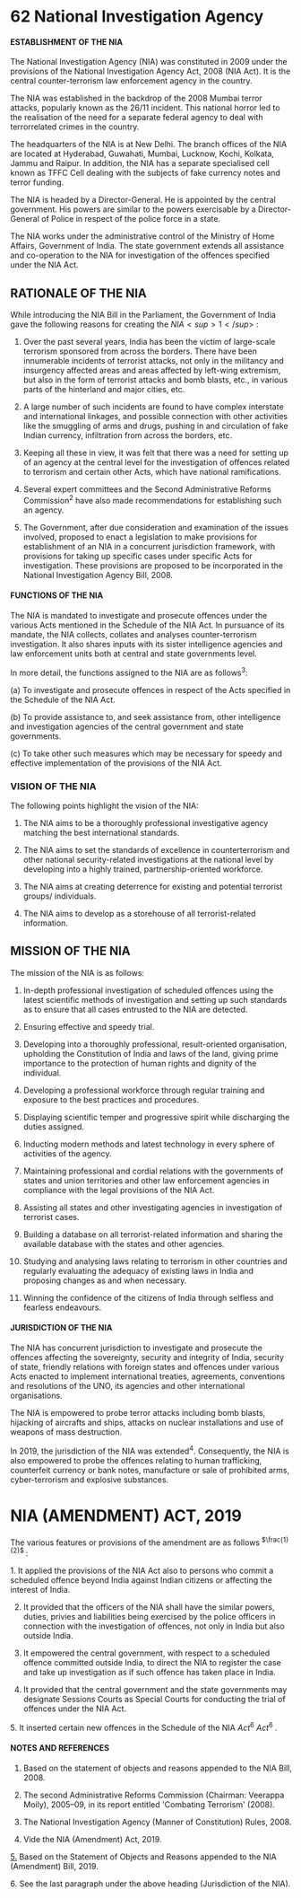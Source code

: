 # **62 National Investigation Agency**

#### **ESTABLISHMENT OF THE NIA**

The National Investigation Agency (NIA) was constituted in 2009 under the provisions of the National Investigation Agency Act, 2008 (NIA Act). It is the central counter-terrorism law enforcement agency in the country.

The NIA was established in the backdrop of the 2008 Mumbai terror attacks, popularly known as the 26/11 incident. This national horror led to the realisation of the need for a separate federal agency to deal with terrorrelated crimes in the country.

The headquarters of the NIA is at New Delhi. The branch offices of the NIA are located at Hyderabad, Guwahati, Mumbai, Lucknow, Kochi, Kolkata, Jammu and Raipur. In addition, the NIA has a separate specialised cell known as TFFC Cell dealing with the subjects of fake currency notes and terror funding.

The NIA is headed by a Director-General. He is appointed by the central government. His powers are similar to the powers exercisable by a Director-General of Police in respect of the police force in a state.

The NIA works under the administrative control of the Ministry of Home Affairs, Government of India. The state government extends all assistance and co-operation to the NIA for investigation of the offences specified under the NIA Act.

## **RATIONALE OF THE NIA**

While introducing the NIA Bill in the Parliament, the Government of India gave the following reasons for creating the  $NIA<sup>1</sup>$ :

1. Over the past several years, India has been the victim of large-scale terrorism sponsored from across the borders. There have been innumerable incidents of terrorist attacks, not only in the militancy and insurgency affected areas and areas affected by left-wing extremism, but also in the form of terrorist attacks and bomb blasts, etc., in various parts of the hinterland and major cities, etc.

2. A large number of such incidents are found to have complex interstate and international linkages, and possible connection with other activities like the smuggling of arms and drugs, pushing in and circulation of fake Indian currency, infiltration from across the borders, etc.

3. Keeping all these in view, it was felt that there was a need for setting up of an agency at the central level for the investigation of offences related to terrorism and certain other Acts, which have national ramifications.

4. Several expert committees and the Second Administrative Reforms Commission<sup>2</sup> have also made recommendations for establishing such an agency.

5. The Government, after due consideration and examination of the issues involved, proposed to enact a legislation to make provisions for establishment of an NIA in a concurrent jurisdiction framework, with provisions for taking up specific cases under specific Acts for investigation. These provisions are proposed to be incorporated in the National Investigation Agency Bill, 2008.

#### **FUNCTIONS OF THE NIA**

The NIA is mandated to investigate and prosecute offences under the various Acts mentioned in the Schedule of the NIA Act. In pursuance of its mandate, the NIA collects, collates and analyses counter-terrorism investigation. It also shares inputs with its sister intelligence agencies and law enforcement units both at central and state governments level.

In more detail, the functions assigned to the NIA are as follows<sup>3</sup>:

(a) To investigate and prosecute offences in respect of the Acts specified in the Schedule of the NIA Act.

(b) To provide assistance to, and seek assistance from, other intelligence and investigation agencies of the central government and state governments.

(c) To take other such measures which may be necessary for speedy and effective implementation of the provisions of the NIA Act.

### **VISION OF THE NIA**

The following points highlight the vision of the NIA:

1. The NIA aims to be a thoroughly professional investigative agency matching the best international standards.

2. The NIA aims to set the standards of excellence in counterterrorism and other national security-related investigations at the national level by developing into a highly trained, partnership-oriented workforce.

3. The NIA aims at creating deterrence for existing and potential terrorist groups/ individuals.

4. The NIA aims to develop as a storehouse of all terrorist-related information.

## **MISSION OF THE NIA**

The mission of the NIA is as follows:

1. In-depth professional investigation of scheduled offences using the latest scientific methods of investigation and setting up such standards as to ensure that all cases entrusted to the NIA are detected.

2. Ensuring effective and speedy trial.

3. Developing into a thoroughly professional, result-oriented organisation, upholding the Constitution of India and laws of the land, giving prime importance to the protection of human rights and dignity of the individual.

4. Developing a professional workforce through regular training and exposure to the best practices and procedures.

5. Displaying scientific temper and progressive spirit while discharging the duties assigned.

6. Inducting modern methods and latest technology in every sphere of activities of the agency.

7. Maintaining professional and cordial relations with the governments of states and union territories and other law enforcement agencies in compliance with the legal provisions of the NIA Act.

8. Assisting all states and other investigating agencies in investigation of terrorist cases.

9. Building a database on all terrorist-related information and sharing the available database with the states and other agencies.

10. Studying and analysing laws relating to terrorism in other countries and regularly evaluating the adequacy of existing laws in India and proposing changes as and when necessary.

11. Winning the confidence of the citizens of India through selfless and fearless endeavours.

#### **JURISDICTION OF THE NIA**

The NIA has concurrent jurisdiction to investigate and prosecute the offences affecting the sovereignty, security and integrity of India, security of state, friendly relations with foreign states and offences under various Acts enacted to implement international treaties, agreements, conventions and resolutions of the UNO, its agencies and other international organisations.

The NIA is empowered to probe terror attacks including bomb blasts, hijacking of aircrafts and ships, attacks on nuclear installations and use of weapons of mass destruction.

In 2019, the jurisdiction of the NIA was extended<sup>4</sup>. Consequently, the NIA is also empowered to probe the offences relating to human trafficking, counterfeit currency or bank notes, manufacture or sale of prohibited arms, cyber-terrorism and explosive substances.

# **NIA (AMENDMENT) ACT, 2019**

The various features or provisions of the amendment are as follows<sup> $\frac{1}{2}$ </sup>:

<span id="page-6-2"></span>1. It applied the provisions of the NIA Act also to persons who commit a scheduled offence beyond India against Indian citizens or affecting the interest of India.

2. It provided that the officers of the NIA shall have the similar powers, duties, privies and liabilities being exercised by the police officers in connection with the investigation of offences, not only in India but also outside India.

3. It empowered the central government, with respect to a scheduled offence committed outside India, to direct the NIA to register the case and take up investigation as if such offence has taken place in India.

4. It provided that the central government and the state governments may designate Sessions Courts as Special Courts for conducting the trial of offences under the NIA Act.

<span id="page-6-3"></span>5. It inserted certain new offences in the Schedule of the NIA  $Act^6$  $Act^6$ .

#### **NOTES AND REFERENCES**

1. Based on the statement of objects and reasons appended to the NIA Bill, 2008.

2. The second Administrative Reforms Commission (Chairman: Veerappa Moily), 2005–09, in its report entitled 'Combating Terrorism' (2008).

3. The National Investigation Agency (Manner of Constitution) Rules, 2008.

4. Vide the NIA (Amendment) Act, 2019.

<span id="page-6-0"></span>[5.](#page-6-2) Based on the Statement of Objects and Reasons appended to the NIA (Amendment) Bill, 2019.

<span id="page-6-1"></span> $6.$  See the last paragraph under the above heading (Jurisdiction of the NIA).